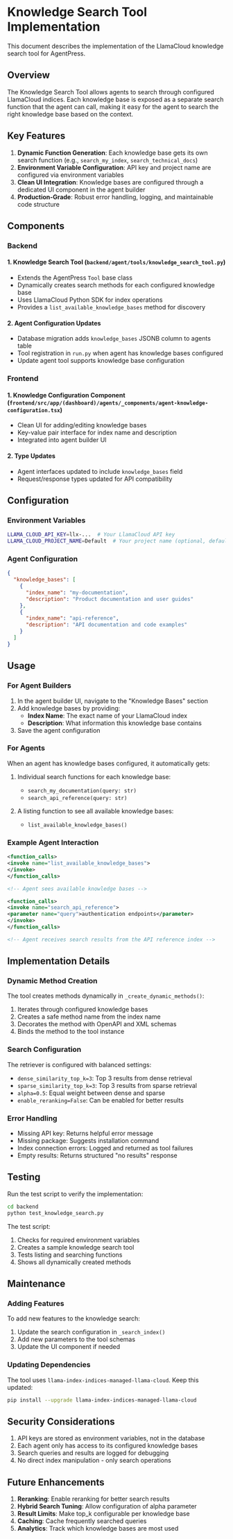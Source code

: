 # Knowledge Search Tool Implementation

This document describes the implementation of the LlamaCloud knowledge search tool for AgentPress.

## Overview

The Knowledge Search Tool allows agents to search through configured LlamaCloud indices. Each knowledge base is exposed as a separate search function that the agent can call, making it easy for the agent to search the right knowledge base based on the context.

## Key Features

1. **Dynamic Function Generation**: Each knowledge base gets its own search function (e.g., `search_my_index`, `search_technical_docs`)
2. **Environment Variable Configuration**: API key and project name are configured via environment variables
3. **Clean UI Integration**: Knowledge bases are configured through a dedicated UI component in the agent builder
4. **Production-Grade**: Robust error handling, logging, and maintainable code structure

## Components

### Backend

#### 1. Knowledge Search Tool (`backend/agent/tools/knowledge_search_tool.py`)
- Extends the AgentPress `Tool` base class
- Dynamically creates search methods for each configured knowledge base
- Uses LlamaCloud Python SDK for index operations
- Provides a `list_available_knowledge_bases` method for discovery

#### 2. Agent Configuration Updates
- Database migration adds `knowledge_bases` JSONB column to agents table
- Tool registration in `run.py` when agent has knowledge bases configured
- Update agent tool supports knowledge base configuration

### Frontend

#### 1. Knowledge Configuration Component (`frontend/src/app/(dashboard)/agents/_components/agent-knowledge-configuration.tsx`)
- Clean UI for adding/editing knowledge bases
- Key-value pair interface for index name and description
- Integrated into agent builder UI

#### 2. Type Updates
- Agent interfaces updated to include `knowledge_bases` field
- Request/response types updated for API compatibility

## Configuration

### Environment Variables
```bash
LLAMA_CLOUD_API_KEY=llx-...  # Your LlamaCloud API key
LLAMA_CLOUD_PROJECT_NAME=Default  # Your project name (optional, defaults to "Default")
```

### Agent Configuration
```json
{
  "knowledge_bases": [
    {
      "index_name": "my-documentation",
      "description": "Product documentation and user guides"
    },
    {
      "index_name": "api-reference", 
      "description": "API documentation and code examples"
    }
  ]
}
```

## Usage

### For Agent Builders

1. In the agent builder UI, navigate to the "Knowledge Bases" section
2. Add knowledge bases by providing:
   - **Index Name**: The exact name of your LlamaCloud index
   - **Description**: What information this knowledge base contains
3. Save the agent configuration

### For Agents

When an agent has knowledge bases configured, it automatically gets:

1. Individual search functions for each knowledge base:
   - `search_my_documentation(query: str)`
   - `search_api_reference(query: str)`

2. A listing function to see all available knowledge bases:
   - `list_available_knowledge_bases()`

### Example Agent Interaction

```xml
<function_calls>
<invoke name="list_available_knowledge_bases">
</invoke>
</function_calls>

<!-- Agent sees available knowledge bases -->

<function_calls>
<invoke name="search_api_reference">
<parameter name="query">authentication endpoints</parameter>
</invoke>
</function_calls>

<!-- Agent receives search results from the API reference index -->
```

## Implementation Details

### Dynamic Method Creation

The tool creates methods dynamically in `_create_dynamic_methods()`:
1. Iterates through configured knowledge bases
2. Creates a safe method name from the index name
3. Decorates the method with OpenAPI and XML schemas
4. Binds the method to the tool instance

### Search Configuration

The retriever is configured with balanced settings:
- `dense_similarity_top_k=3`: Top 3 results from dense retrieval
- `sparse_similarity_top_k=3`: Top 3 results from sparse retrieval  
- `alpha=0.5`: Equal weight between dense and sparse
- `enable_reranking=False`: Can be enabled for better results

### Error Handling

- Missing API key: Returns helpful error message
- Missing package: Suggests installation command
- Index connection errors: Logged and returned as tool failures
- Empty results: Returns structured "no results" response

## Testing

Run the test script to verify the implementation:

```bash
cd backend
python test_knowledge_search.py
```

The test script:
1. Checks for required environment variables
2. Creates a sample knowledge search tool
3. Tests listing and searching functions
4. Shows all dynamically created methods

## Maintenance

### Adding Features

To add new features to the knowledge search:
1. Update the search configuration in `_search_index()`
2. Add new parameters to the tool schemas
3. Update the UI component if needed

### Updating Dependencies

The tool uses `llama-index-indices-managed-llama-cloud`. Keep this updated:
```bash
pip install --upgrade llama-index-indices-managed-llama-cloud
```

## Security Considerations

1. API keys are stored as environment variables, not in the database
2. Each agent only has access to its configured knowledge bases
3. Search queries and results are logged for debugging
4. No direct index manipulation - only search operations

## Future Enhancements

1. **Reranking**: Enable reranking for better search results
2. **Hybrid Search Tuning**: Allow configuration of alpha parameter
3. **Result Limits**: Make top_k configurable per knowledge base
4. **Caching**: Cache frequently searched queries
5. **Analytics**: Track which knowledge bases are most used